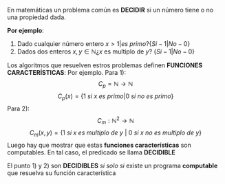 En matemáticas un problema común es **DECIDIR** si un número tiene o no una propiedad dada. 

**Por ejemplo**:
1. Dado cualquier número entero $x>1| es \ primo?$$\{Si - 1|No- 0\}$
2. Dados dos enteros $x,y\in\mathbb{N} ¿$$x$ es multiplo de $y$? $\{Si - 1|No- 0\}$

Los algoritmos que resuelven estros problemas definen **FUNCIONES CARACTERÍSTICAS**:
Por ejemplo.
Para 1):$$C_p=\mathbb{N}\to \mathbb{N}$$
$$C_p(x) = \{ 1 \ si \ x \ es \ primo | 0 \ si \ no \ es \ primo\}$$
Para 2):$$C_m:\mathbb{N}^2\to\mathbb{N}$$
$$C_m(x,y)=\{1 \ si \ x\ es \ multiplo \ de \ y\ |\ 0 \ si \ x \ no \ es \ multiplo \ de \ y\}$$
Luego hay que mostrar que estas **funciones características** son computables. En tal caso, el predicado se llama **DECIDIBLE**

El punto 1) y 2) son **DECIDIBLES** *si solo si* existe un programa **computable** que resuelva su función característica